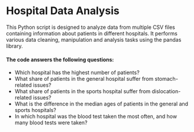 # Hospital Data Analysis

This Python script is designed to analyze data from multiple CSV files containing information about patients in different hospitals. It performs various data cleaning, manipulation and analysis tasks using the pandas library.

#### The code answers the following questions:

- Which hospital has the highest number of patients? 
- What share of patients in the general hospital suffer from stomach-related issues? 
- What share of patients in the sports hospital suffer from dislocation-related issues? 
- What is the difference in the median ages of patients in the general and sports hospitals? 
- In which hospital was the blood test taken the most often, and how many blood tests were taken?
